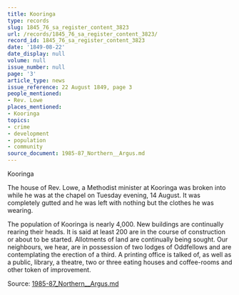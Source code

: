 ```yaml
---
title: Kooringa
type: records
slug: 1845_76_sa_register_content_3823
url: /records/1845_76_sa_register_content_3823/
record_id: 1845_76_sa_register_content_3823
date: '1849-08-22'
date_display: null
volume: null
issue_number: null
page: '3'
article_type: news
issue_reference: 22 August 1849, page 3
people_mentioned:
- Rev. Lowe
places_mentioned:
- Kooringa
topics:
- crime
- development
- population
- community
source_document: 1985-87_Northern__Argus.md
---
```


Kooringa

The house of Rev. Lowe, a Methodist minister at Kooringa was broken into while he was at the chapel on Tuesday evening, 14 August.  It was completely gutted and he was left with nothing but the clothes he was wearing.

The population of Kooringa is nearly 4,000.  New buildings are continually rearing their heads.  It is said at least 200 are in the course of construction or about to be started.  Allotments of land are continually being sought.  Our neighbours, we hear, are in possession of two lodges of Oddfellows and are contemplating the erection of a third.  A printing office is talked of, as well as a public, library, a theatre, two or three eating houses and coffee-rooms and other token of improvement.

Source: [1985-87_Northern__Argus.md](/downloads/markdown/1985-87_Northern__Argus.md)
